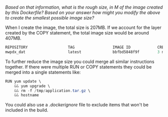 _Based on that information, what is the rough size, in M of the image created by this Dockerfile? Based on your answer how might you modify the above to create the smallest possible image size?_

When I create the image, the total size is 207MB. If we account for the layer created by the COPY statement, the total image size would be around 407MB.
```java
REPOSITORY                  TAG                 IMAGE ID            CREATED             SIZE
mwpdx_dat                   latest              bbfbd5848f9f        3 minutes ago       207MB
```

To further reduce the image size you could merge all similar instructions together. If there were multiple RUN or COPY statements they could be merged into a single statements like:
```java
RUN yum update \
    && yum upgrade \
    && rm -f /tmp/application.tar.gz \
    && hostname
```

You could also use a *.dockerignore* file to exclude items that won't be included in the build. 
